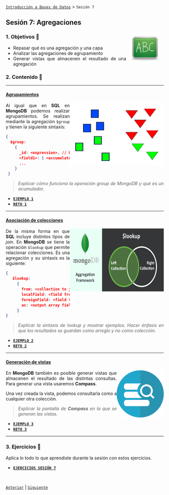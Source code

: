 [`Introducción a Bases de Datos`](../README.md) > `Sesión 7`

## Sesión 7: Agregaciones

<img src="../imagenes/pizarron.png" align="right" height="100" width="100" hspace="10">
<div style="text-align: justify;">

### 1. Objetivos :dart: 

- Repasar qué es una agregación y una capa
- Analizar las agregaciones de agrupamiento
- Generar vistas que almacenen el resultado de una agregación

### 2. Contenido :blue_book:

---
#### <ins>Agrupamientos</ins>
<img src="imagenes/imagen1.jpg" align="right" height="200" width="300">

Al igual que en __SQL__ en __MongoDB__ podemos realizar agrupamientos. Se realizan mediante la agregación `$group` y tienen la siguiente sintaxis:

```json
{
  $group:
    {
      _id: <expression>, // Group By Expression
      <field1>: { <accumulator1> : <expression1> },
      ...
    }
 }
```

> *Explicar cómo funciona la operación group de MongoDB y qué es un acumulador.*

- [**`EJEMPLO 1`**](Ejemplo-01/Readme.md)
- [**`RETO 1`**](Reto-01/Readme.md)

---
#### <ins>Asociación de colecciones</ins>
<img src="imagenes/imagen2.jpg" align="right" height="200" width="300">

De la misma forma en que __SQL__ incluye distintos tipos de *join*. En __MongoDB__ se tiene la operación `$lookup` que permite relacionar colecciones. Es una agregación y su sintaxis es la siguiente:

```json
{
   $lookup:
     {
       from: <collection to join>,
       localField: <field from the input documents>,
       foreignField: <field from the documents of the "from" collection>,
       as: <output array field>
     }
}
```

> *Explicar la sintaxis de lookup y mostrar ejemplos. Hacer énfasis en que los resultados se guardan como arreglo y no como colección.*

- [**`EJEMPLO 2`**](Ejemplo-02/Readme.md)
- [**`RETO 2`**](Reto-02/Readme.md)	

---
#### <ins>Generación de vistas</ins>
<img src="imagenes/imagen3.png" align="right" height="150" width="150">

En __MongoDB__ también es posible generar vistas que almacenen el resultado de las distintas consultas. Para generar una vista usaremos __Compass__.

Una vez creada la vista, podemos consultarla como a cualquier otra colección.

> *Explicar la pantalla de __Compass__ en la que se generan las vistas.*   

- [**`EJEMPLO 3`**](Ejemplo-03/Readme.md)
- [**`RETO 3`**](Reto-03/Readme.md)

---

### 3. Ejercicios :hammer:

Aplica lo todo lo que aprendiste durante la sesión con estos ejercicios.

- [**`EJERCICIOS SESIÓN 7`**](Ejercicios/Readme.md)

</br>

[`Anterior`](../Sesion-05/Readme.md) | [`Siguiente`](../Sesion-07/Readme.md)

</div>	
